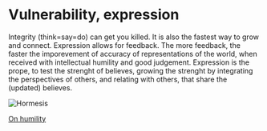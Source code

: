 # Vulnerability, expression

Integrity (think=say=do) can get you killed. It is also the fastest way to grow and connect. Expression allows for feedback. The more feedback, the faster the imporevement of accuracy of representations of the world, when received with intellectual humility and good judgement. Expression is the prope, to test the strenght of believes, growing the strenght by integrating the perspectives of others, and relating with others, that share the (updated) believes.

![Hormesis](https://i1.wp.com/roguehealthandfitness.com/wp-content/uploads/2017/02/hormesis-curve.jpg)

[On humility](humility)
